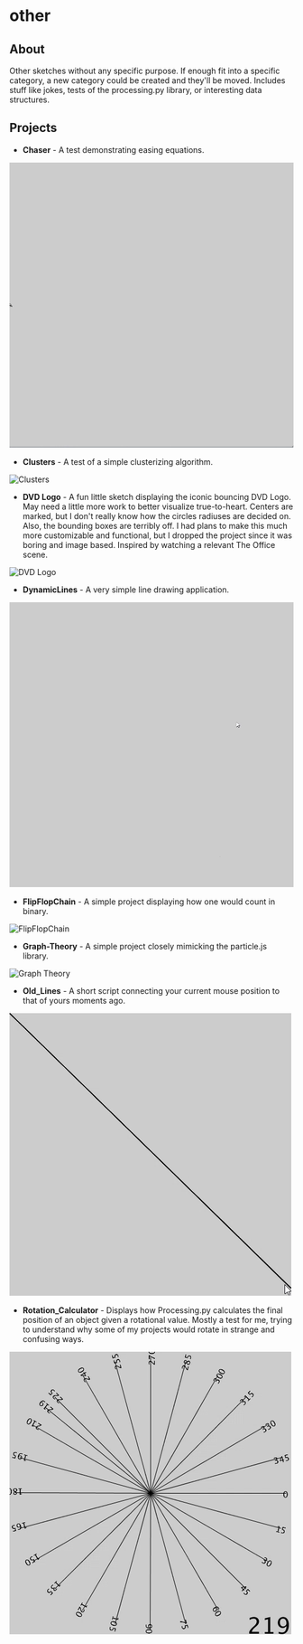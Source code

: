# other

## About

Other sketches without any specific purpose. If enough fit into a specific category, a new category could be created and they'll be moved. Includes stuff like jokes, tests of the processing.py library, or interesting data structures.

## Projects

- **Chaser** - A test demonstrating easing equations.

![Chaser](./Chaser.gif)

- **Clusters** - A test of a simple clusterizing algorithm.

![Clusters](./Clusters.gif)

- **DVD Logo** - A fun little sketch displaying the iconic bouncing DVD Logo. May need a little more work to better visualize true-to-heart. Centers are marked, but I don't really know how the circles radiuses are decided on. Also, the bounding boxes are terribly off. I had plans to make this much more customizable and functional, but I dropped the project since it was boring and image based. Inspired by watching a relevant The Office scene.

![DVD Logo](./DVDLogo.gif)

- **DynamicLines** - A very simple line drawing application.

![Dynamic Lines](./DynamicLines.gif)

- **FlipFlopChain** - A simple project displaying how one would count in binary.

![FlipFlopChain](./FlipFlopChain.gif)

- **Graph-Theory** - A simple project closely mimicking the particle.js library.

![Graph Theory](./GraphTheory.gif)

- **Old_Lines** - A short script connecting your current mouse position to that of yours moments ago.

![Old Lines](./OldLines.gif)

- **Rotation_Calculator** - Displays how Processing.py calculates the final position of an object given a rotational value. Mostly a test for me, trying to understand why some of my projects would rotate in strange and confusing ways.

![Rotation Calculator](./RotationCalculator.gif)